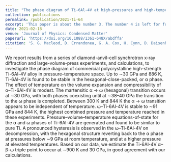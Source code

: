 ```yaml
---
title: "The phase diagram of Ti-6Al-4V at high-pressures and high-temperatures"
collection: publications
permalink: /publication/2021-ti-64
excerpt: 'This paper is about the number 3. The number 4 is left for future work.'
date: 2021-02-18
venue: 'Journal of Physics: Condensed Matter'
paperurl: 'https://doi.org/10.1088/1361-648X/abdffa'
citation: 'S. G. Macleod, D. Errandonea, G. A. Cox, H. Cynn, D. Daisenberger, S. E. Finnegan, M. I. McMahon, K. A. Munro, C. Popescu, <b>C. V. Storm</b>. <i>The phase diagram of Ti-6Al-4V at high-pressures and high-temperatures</i>, J. Phys. Condens. Matter 33, 154001 (2021).'
---
```


We report results from a series of diamond-anvil-cell synchrotron x-ray diffraction and large-volume-press experiments, and calculations, to investigate the phase diagram of commercial polycrystalline high-strength Ti-6Al-4V alloy in pressure–temperature space. Up to ∼30 GPa and 886 K, Ti-6Al-4V is found to be stable in the hexagonal-close-packed, or α phase. The effect of temperature on the volume expansion and compressibility of α–Ti-6Al-4V is modest. The martensitic α → ω (hexagonal) transition occurs at ∼30 GPa, with both phases coexisting until at ∼38–40 GPa the transition to the ω phase is completed. Between 300 K and 844 K the α → ω transition appears to be independent of temperature. ω–Ti-6Al-4V is stable to ∼91 GPa and 844 K, the highest combined pressure and temperature reached in these experiments. Pressure–volume–temperature equations-of-state for the α and ω phases of Ti-6Al-4V are generated and found to be similar to pure Ti. A pronounced hysteresis is observed in the ω–Ti-6Al-4V on decompression, with the hexagonal structure reverting back to the α phase at pressures below ∼9 GPa at room temperature, and at a higher pressure at elevated temperatures. Based on our data, we estimate the Ti-6Al-4V α–β–ω triple point to occur at ∼900 K and 30 GPa, in good agreement with our calculations.